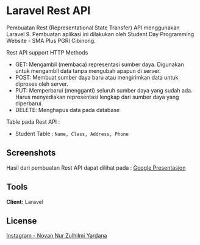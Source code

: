 # Laravel Rest API
Pembuatan Rest (Representational State Transfer) API menggunakan Laravel 9.
Pembuatan aplikasi ini dilakukan oleh Student Day Programming Website - SMA Plus PGRI Cibinong.

Rest API support HTTP Methods
- GET: Mengambil (membaca) representasi sumber daya. Digunakan untuk mengambil data tanpa mengubah apapun di server.
- POST: Membuat sumber daya baru atau mengirimkan data untuk diproses oleh server.
- PUT: Memperbarui (mengganti) seluruh sumber daya yang sudah ada. Harus menyediakan representasi lengkap dari sumber daya yang diperbarui.
- DELETE: Menghapus data pada database

Table pada Rest API :
- Student Table : `Name, Class, Address, Phone`

## Screenshots

Hasil dari pembuatan Rest API dapat dilihat pada :
[Google Presentasion](https://docs.google.com/presentation/d/1LIJiLMp3G6PM842XSoWeD9_ezAfBQHU4qiV8Z9nPY0A/edit?usp=sharing)

## Tools

**Client:** Laravel

## License

[Instagram - Novan Nur Zulhilmi Yardana](https://www.instagram.com/novan.zulhilmi/)